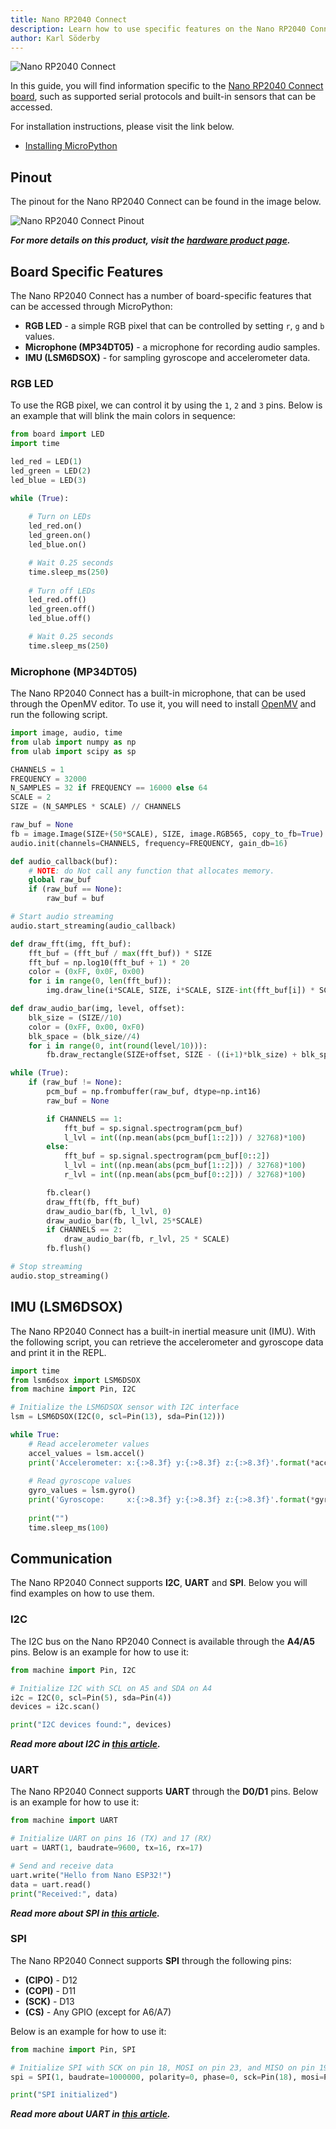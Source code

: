 ```yaml
---
title: Nano RP2040 Connect
description: Learn how to use specific features on the Nano RP2040 Connect using MicroPython
author: Karl Söderby
---
```


![Nano RP2040 Connect](assets/rp-2040.png)

In this guide, you will find information specific to the [Nano RP2040 Connect board](), such as supported serial protocols and built-in sensors that can be accessed.

For installation instructions, please visit the link below.
- [Installing MicroPython]()

## Pinout

The pinout for the Nano RP2040 Connect can be found in the image below.

![Nano RP2040 Connect Pinout](assets/ABX00053-pinout.png)

***For more details on this product, visit the [hardware product page](/hardware/nano-rp2040-connect/).***

## Board Specific Features

The Nano RP2040 Connect has a number of board-specific features that can be accessed through MicroPython:

- **RGB LED** - a simple RGB pixel that can be controlled by setting `r`, `g` and `b` values.
- **Microphone (MP34DT05)** - a microphone for recording audio samples.
- **IMU (LSM6DSOX)** - for sampling gyroscope and accelerometer data.

### RGB LED

To use the RGB pixel, we can control it by using the `1`, `2` and `3` pins. Below is an example that will blink the main colors in sequence:

```python
from board import LED
import time 

led_red = LED(1)
led_green = LED(2)
led_blue = LED(3)

while (True):
   
    # Turn on LEDs
    led_red.on()
    led_green.on()
    led_blue.on()

    # Wait 0.25 seconds
    time.sleep_ms(250)
    
    # Turn off LEDs
    led_red.off()
    led_green.off()
    led_blue.off()

    # Wait 0.25 seconds
    time.sleep_ms(250)
```

### Microphone (MP34DT05)

The Nano RP2040 Connect has a built-in microphone, that can be used through the OpenMV editor. To use it, you will need to install [OpenMV](https://openmv.io/pages/download) and run the following script.

```python
import image, audio, time
from ulab import numpy as np
from ulab import scipy as sp

CHANNELS = 1
FREQUENCY = 32000
N_SAMPLES = 32 if FREQUENCY == 16000 else 64
SCALE = 2
SIZE = (N_SAMPLES * SCALE) // CHANNELS

raw_buf = None
fb = image.Image(SIZE+(50*SCALE), SIZE, image.RGB565, copy_to_fb=True)
audio.init(channels=CHANNELS, frequency=FREQUENCY, gain_db=16)

def audio_callback(buf):
    # NOTE: do Not call any function that allocates memory.
    global raw_buf
    if (raw_buf == None):
        raw_buf = buf

# Start audio streaming
audio.start_streaming(audio_callback)

def draw_fft(img, fft_buf):
    fft_buf = (fft_buf / max(fft_buf)) * SIZE
    fft_buf = np.log10(fft_buf + 1) * 20
    color = (0xFF, 0x0F, 0x00)
    for i in range(0, len(fft_buf)):
        img.draw_line(i*SCALE, SIZE, i*SCALE, SIZE-int(fft_buf[i]) * SCALE, color, SCALE)

def draw_audio_bar(img, level, offset):
    blk_size = (SIZE//10)
    color = (0xFF, 0x00, 0xF0)
    blk_space = (blk_size//4)
    for i in range(0, int(round(level/10))):
        fb.draw_rectangle(SIZE+offset, SIZE - ((i+1)*blk_size) + blk_space, 20 * SCALE, blk_size - blk_space, color, 1, True)

while (True):
    if (raw_buf != None):
        pcm_buf = np.frombuffer(raw_buf, dtype=np.int16)
        raw_buf = None

        if CHANNELS == 1:
            fft_buf = sp.signal.spectrogram(pcm_buf)
            l_lvl = int((np.mean(abs(pcm_buf[1::2])) / 32768)*100)
        else:
            fft_buf = sp.signal.spectrogram(pcm_buf[0::2])
            l_lvl = int((np.mean(abs(pcm_buf[1::2])) / 32768)*100)
            r_lvl = int((np.mean(abs(pcm_buf[0::2])) / 32768)*100)

        fb.clear()
        draw_fft(fb, fft_buf)
        draw_audio_bar(fb, l_lvl, 0)
        draw_audio_bar(fb, l_lvl, 25*SCALE)
        if CHANNELS == 2:
            draw_audio_bar(fb, r_lvl, 25 * SCALE)
        fb.flush()

# Stop streaming
audio.stop_streaming()
```

## IMU (LSM6DSOX)

The Nano RP2040 Connect has a built-in inertial measure unit (IMU). With the following script, you can retrieve the accelerometer and gyroscope data and print it in the REPL.

```python
import time
from lsm6dsox import LSM6DSOX
from machine import Pin, I2C

# Initialize the LSM6DSOX sensor with I2C interface
lsm = LSM6DSOX(I2C(0, scl=Pin(13), sda=Pin(12)))

while True:
    # Read accelerometer values
    accel_values = lsm.accel()
    print('Accelerometer: x:{:>8.3f} y:{:>8.3f} z:{:>8.3f}'.format(*accel_values))
    
    # Read gyroscope values
    gyro_values = lsm.gyro()
    print('Gyroscope:     x:{:>8.3f} y:{:>8.3f} z:{:>8.3f}'.format(*gyro_values))
    
    print("")
    time.sleep_ms(100)
```

## Communication

The Nano RP2040 Connect supports **I2C**, **UART** and **SPI**. Below you will find examples on how to use them.

### I2C

The I2C bus on the Nano RP2040 Connect is available through the **A4/A5** pins. Below is an example for how to use it:

```python
from machine import Pin, I2C

# Initialize I2C with SCL on A5 and SDA on A4
i2c = I2C(0, scl=Pin(5), sda=Pin(4))
devices = i2c.scan()

print("I2C devices found:", devices)
```

***Read more about I2C in [this article]().***

### UART

The Nano RP2040 Connect supports **UART** through the **D0/D1** pins. Below is an example for how to use it:

```python
from machine import UART

# Initialize UART on pins 16 (TX) and 17 (RX)
uart = UART(1, baudrate=9600, tx=16, rx=17)

# Send and receive data
uart.write("Hello from Nano ESP32!")
data = uart.read()
print("Received:", data)
```

***Read more about SPI in [this article]().***

### SPI

The Nano RP2040 Connect supports **SPI** through the following pins:
- **(CIPO)** - D12
- **(COPI)** - D11
- **(SCK)** - D13
- **(CS)** - Any GPIO (except for A6/A7)

Below is an example for how to use it:

```python
from machine import Pin, SPI

# Initialize SPI with SCK on pin 18, MOSI on pin 23, and MISO on pin 19
spi = SPI(1, baudrate=1000000, polarity=0, phase=0, sck=Pin(18), mosi=Pin(23), miso=Pin(19))

print("SPI initialized")
```

***Read more about UART in [this article]().***